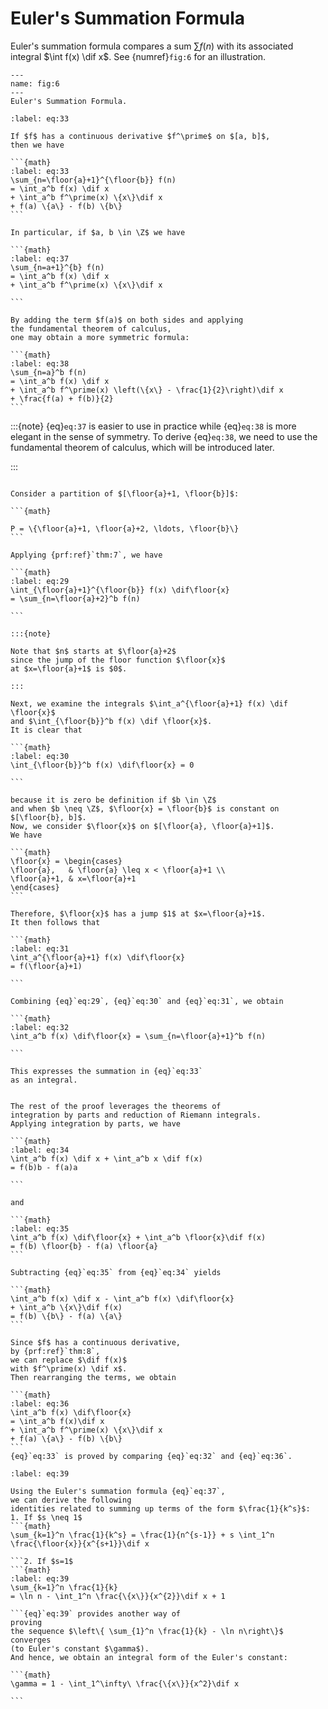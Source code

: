 # Euler's Summation Formula

Euler's summation formula compares a sum $\sum f(n)$
with its associated integral $\int f(x) \dif x$.
See {numref}`fig:6` for an illustration.

```{figure} /figures/euler-summation-formula.png
---
name: fig:6
---
Euler's Summation Formula.
```

````{prf:theorem} Euler's Summation Formula
:label: eq:33

If $f$ has a continuous derivative $f^\prime$ on $[a, b]$,
then we have

```{math}
:label: eq:33
\sum_{n=\floor{a}+1}^{\floor{b}} f(n)
= \int_a^b f(x) \dif x
+ \int_a^b f^\prime(x) \{x\}\dif x
+ f(a) \{a\} - f(b) \{b\}
```

In particular, if $a, b \in \Z$ we have

```{math}
:label: eq:37
\sum_{n=a+1}^{b} f(n)
= \int_a^b f(x) \dif x
+ \int_a^b f^\prime(x) \{x\}\dif x

```

By adding the term $f(a)$ on both sides and applying
the fundamental theorem of calculus,
one may obtain a more symmetric formula:

```{math}
:label: eq:38
\sum_{n=a}^b f(n)
= \int_a^b f(x) \dif x
+ \int_a^b f^\prime(x) \left(\{x\} - \frac{1}{2}\right)\dif x
+ \frac{f(a) + f(b)}{2}
```

````

:::{note}
{eq}`eq:37` is easier to use in practice while {eq}`eq:38`
is more elegant in the sense of symmetry.
To derive {eq}`eq:38`, we need to use the fundamental theorem of calculus,
which will be introduced later.

:::

````{prf:proof}

Consider a partition of $[\floor{a}+1, \floor{b}]$:

```{math}

P = \{\floor{a}+1, \floor{a}+2, \ldots, \floor{b}\}
```

Applying {prf:ref}`thm:7`, we have

```{math}
:label: eq:29
\int_{\floor{a}+1}^{\floor{b}} f(x) \dif\floor{x}
= \sum_{n=\floor{a}+2}^b f(n)

```

:::{note}

Note that $n$ starts at $\floor{a}+2$
since the jump of the floor function $\floor{x}$
at $x=\floor{a}+1$ is $0$.

:::

Next, we examine the integrals $\int_a^{\floor{a}+1} f(x) \dif \floor{x}$
and $\int_{\floor{b}}^b f(x) \dif \floor{x}$.
It is clear that

```{math}
:label: eq:30
\int_{\floor{b}}^b f(x) \dif\floor{x} = 0

```

because it is zero be definition if $b \in \Z$
and when $b \neq \Z$, $\floor{x} = \floor{b}$ is constant on $[\floor{b}, b]$.
Now, we consider $\floor{x}$ on $[\floor{a}, \floor{a}+1]$.
We have

```{math}
\floor{x} = \begin{cases}
\floor{a},   & \floor{a} \leq x < \floor{a}+1 \\
\floor{a}+1, & x=\floor{a}+1
\end{cases}
```

Therefore, $\floor{x}$ has a jump $1$ at $x=\floor{a}+1$.
It then follows that

```{math}
:label: eq:31
\int_a^{\floor{a}+1} f(x) \dif\floor{x}
= f(\floor{a}+1)

```

Combining {eq}`eq:29`, {eq}`eq:30` and {eq}`eq:31`, we obtain

```{math}
:label: eq:32
\int_a^b f(x) \dif\floor{x} = \sum_{n=\floor{a}+1}^b f(n)

```

This expresses the summation in {eq}`eq:33`
as an integral.


The rest of the proof leverages the theorems of
integration by parts and reduction of Riemann integrals.
Applying integration by parts, we have

```{math}
:label: eq:34
\int_a^b f(x) \dif x + \int_a^b x \dif f(x)
= f(b)b - f(a)a

```

and

```{math}
:label: eq:35
\int_a^b f(x) \dif\floor{x} + \int_a^b \floor{x}\dif f(x)
= f(b) \floor{b} - f(a) \floor{a}
```

Subtracting {eq}`eq:35` from {eq}`eq:34` yields

```{math}
\int_a^b f(x) \dif x - \int_a^b f(x) \dif\floor{x}
+ \int_a^b \{x\}\dif f(x)
= f(b) \{b\} - f(a) \{a\}
```

Since $f$ has a continuous derivative,
by {prf:ref}`thm:8`,
we can replace $\dif f(x)$
with $f^\prime(x) \dif x$.
Then rearranging the terms, we obtain

```{math}
:label: eq:36
\int_a^b f(x) \dif\floor{x}
= \int_a^b f(x)\dif x
+ \int_a^b f^\prime(x) \{x\}\dif x
+ f(a) \{a\} - f(b) \{b\}
```
{eq}`eq:33` is proved by comparing {eq}`eq:32` and {eq}`eq:36`.

````

````{prf:example}
:label: eq:39

Using the Euler's summation formula {eq}`eq:37`,
we can derive the following
identities related to summing up terms of the form $\frac{1}{k^s}$:
1. If $s \neq 1$
```{math}
\sum_{k=1}^n \frac{1}{k^s} = \frac{1}{n^{s-1}} + s \int_1^n \frac{\floor{x}}{x^{s+1}}\dif x

```2. If $s=1$
```{math}
:label: eq:39
\sum_{k=1}^n \frac{1}{k}
= \ln n - \int_1^n \frac{\{x\}}{x^{2}}\dif x + 1

```{eq}`eq:39` provides another way of
proving
the sequence $\left\{ \sum_{1}^n \frac{1}{k} - \ln n\right\}$ converges
(to Euler's constant $\gamma$).
And hence, we obtain an integral form of the Euler's constant:

```{math}
\gamma = 1 - \int_1^\infty\ \frac{\{x\}}{x^2}\dif x

```

````